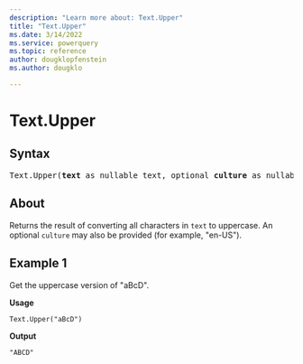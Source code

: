 ```yaml
---
description: "Learn more about: Text.Upper"
title: "Text.Upper"
ms.date: 3/14/2022
ms.service: powerquery
ms.topic: reference
author: dougklopfenstein
ms.author: dougklo

---
```

# Text.Upper

## Syntax

<pre>
Text.Upper(<b>text</b> as nullable text, optional <b>culture</b> as nullable text) as nullable text
</pre>  
  
## About

Returns the result of converting all characters in `text` to uppercase. An optional `culture` may also be provided (for example, "en-US").

## Example 1

Get the uppercase version of "aBcD".

**Usage**

```powerquery-m
Text.Upper("aBcD")
```

**Output**

`"ABCD"`
